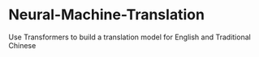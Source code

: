 # Neural-Machine-Translation
Use Transformers to build a translation model for English and Traditional Chinese
